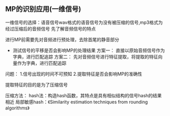 ## MP的识别应用(一维信号)
一维信号的选择：语音信号wav格式的语音信号为没有被压缩的信号,mp3格式为经过压缩后的音频信号
先了解音频信号的特点


进行MP前需要先对音频进行预处理，去除首尾的静音部分



- 测试信号的平移是否会影响MP的处理结果
方案一：
直接以原始音频信号作为字典，进行匹配追踪
方案二：
先对音频信号进行特征提取，将提取的特征向量作为字典，进行匹配追踪

问题：
1.信号出现的时间不可预知
2.提取特征是否会影响MP的准确性

提取特征的目的是为了压缩信号

压缩方法：
hash法：构造hash函数，其特点是具有相似结构的信号hash的结果相近
局部敏感hash：《Similarity estimation techniques from rounding algorithms》 
